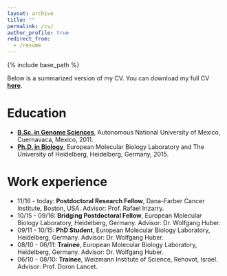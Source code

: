 ```yaml
---
layout: archive
title: ""
permalink: /cv/
author_profile: true
redirect_from:
  - /resume
---
```


{% include base_path %}

Below is a summarized version of my CV. You can download my full CV **[here](/files/cv/cv_reyes.pdf)**.

Education
======
* **[B.Sc. in Genome Sciences](http://www.lcg.unam.mx/about)**, Autonomous National University of Mexico, Cuernavaca, Mexico, 2011.
* **[Ph.D. in Biology](https://www.embl.de/training/eipp/)**, European Molecular Biology Laboratory and The University of Heidelberg, Heidelberg, Germany, 2015.

Work experience
======

* 11/16 - today: **Postdoctoral Research Fellow**, Dana-Farber Cancer Institute, Boston, USA. Advisor: Prof. Rafael Irizarry.
* 10/15 - 09/16: **Bridging Postdoctoral Fellow**, European Molecular Biology Laboratory, Heidelberg, Germany. Advisor: Dr. Wolfgang Huber.
* 09/11 - 10/15: **PhD Student**, European Molecular Biology Laboratory, Heidelberg, Germany. Advisor: Dr. Wolfgang Huber.
* 08/10 - 06/11: **Trainee**, European Molecular Biology Laboratory, Heidelberg, Germany. Advisor: Dr. Wolfgang Huber.
* 06/10 - 08/10: **Trainee**, Weizmann Institute of Science, Rehovot, Israel. Advisor: Prof. Doron Lancet.